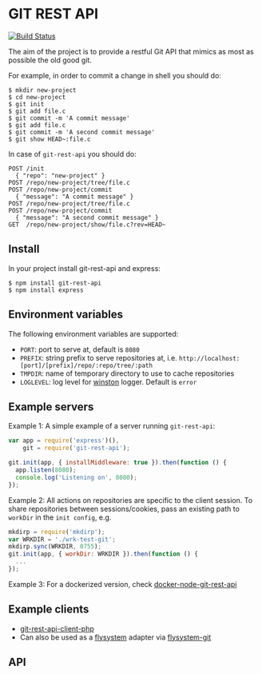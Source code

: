 # GIT REST API

[![Build Status](https://travis-ci.org/korya/node-git-rest-api.png?branch=master)](https://travis-ci.org/korya/node-git-rest-api)

The aim of the project is to provide a restful Git API that
mimics as most as possible the old good git.

For example, in order to commit a change in shell you should do:
```shell
$ mkdir new-project
$ cd new-project
$ git init
$ git add file.c
$ git commit -m 'A commit message'
$ git add file.c
$ git commit -m 'A second commit message'
$ git show HEAD~:file.c
```

In case of `git-rest-api` you should do:
```shell
POST /init
  { "repo": "new-project" }
POST /repo/new-project/tree/file.c
POST /repo/new-project/commit
  { "message": "A commit message" }
POST /repo/new-project/tree/file.c
POST /repo/new-project/commit
  { "message": "A second commit message" }
GET  /repo/new-project/show/file.c?rev=HEAD~
```

## Install

In your project install git-rest-api and express:
```shell
$ npm install git-rest-api
$ npm install express
```
## Environment variables
The following environment variables are supported:

* `PORT`: port to serve at, default is `8080`
* `PREFIX`: string prefix to serve repositories at, i.e. `http://localhost:[port]/[prefix]/repo/:repo/tree/:path`
* `TMPDIR`: name of temporary directory to use to cache repositories
* `LOGLEVEL`: log level for [winston](https://www.npmjs.com/package/winston#logging-levels) logger. Default is `error`

## Example servers

Example 1: A simple example of a server running `git-rest-api`:
```javascript
var app = require('express')(),
    git = require('git-rest-api');

git.init(app, { installMiddleware: true }).then(function () {
  app.listen(8080);
  console.log('Listening on', 8080);
});
```

Example 2: All actions on repositories are specific to the client session.
To share repositories between sessions/cookies, pass an existing path to `workDir` in the `init config`, e.g.
```javascript
mkdirp = require('mkdirp');
var WRKDIR = './wrk-test-git';
mkdirp.sync(WRKDIR, 0755);
git.init(app, { workDir: WRKDIR }).then(function () {
  ...
});
```

Example 3: For a dockerized version, check [docker-node-git-rest-api](https://github.com/shadiakiki1986/docker-node-git-rest-api)

## Example clients

* [git-rest-api-client-php](https://github.com/shadiakiki1986/git-rest-api-client-php)
 * Can also be used as a [flysystem](https://github.com/thephpleague/flysystem/) adapter via [flysystem-git](https://github.com/shadiakiki1986/flysystem-git)

## API
